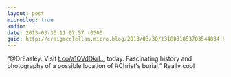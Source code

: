 ```yaml
---
layout: post
microblog: true
audio: 
date: 2013-03-30 11:07:57 -0500
guid: http://craigmcclellan.micro.blog/2013/03/30/t318031853703544834.html
---
```

“@DrEasley: Visit [t.co/a1QVdDkrl...](http://t.co/a1QVdDkrl3) today. Fascinating history and photographs of a possible location of #Christ's burial.” Really cool
